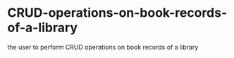 # CRUD-operations-on-book-records-of-a-library
the user to perform CRUD operations on book records of a library
